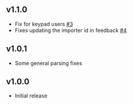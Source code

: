 ## v1.1.0

- Fix for keypad users [#3][3]
- Fixes updating the importer id in feedback [#4][4]

[3]: https://github.com/lsuits/smart-importer/issues/3
[4]: https://github.com/lsuits/smart-importer/issues/4

## v1.0.1

- Some general parsing fixes

## v1.0.0

- Initial release

